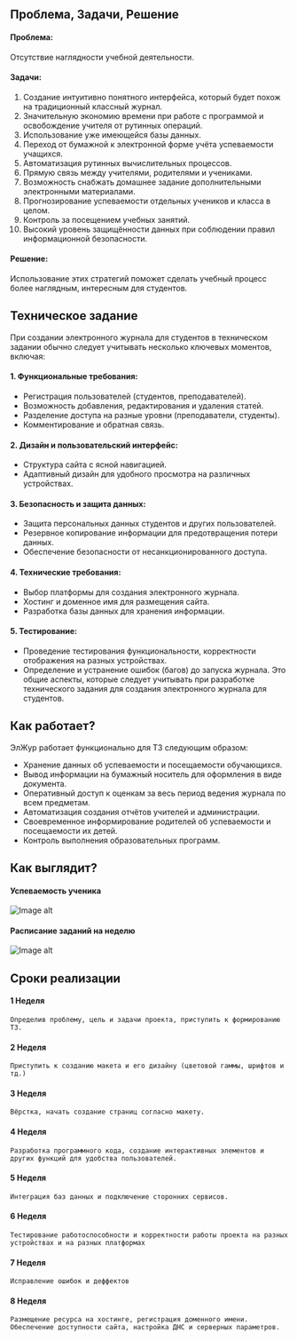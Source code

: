 ## Проблема, Задачи, Решение
#### Проблема:
Отсутствие наглядности учебной деятельности.
#### Задачи:
1. Создание интуитивно понятного интерфейса, который будет похож на традиционный классный журнал.
2. Значительную экономию времени при работе с программой и освобождение учителя от рутинных операций.
3. Использование уже имеющейся базы данных.
4. Переход от бумажной к электронной форме учёта успеваемости учащихся.
5. Автоматизация рутинных вычислительных процессов.
6. Прямую связь между учителями, родителями и учениками.
7. Возможность снабжать домашнее задание дополнительными электронными материалами.
8. Прогнозирование успеваемости отдельных учеников и класса в целом.
9. Контроль за посещением учебных занятий.
10. Высокий уровень защищённости данных при соблюдении правил информационной безопасности.
#### Решение:
Использование этих стратегий поможет сделать учебный процесс более наглядным, интересным для студентов.
## Техническое задание
При создании электронного журнала для студентов в техническом задании обычно следует учитывать несколько ключевых моментов,
включая:
#### 1. Функциональные требования:
- Регистрация пользователей (студентов, преподавателей).
- Возможность добавления, редактирования и удаления статей.
- Разделение доступа на разные уровни (преподаватели, студенты).
- Комментирование и обратная связь.
#### 2. Дизайн и пользовательский интерфейс:
- Структура сайта с ясной навигацией.
- Адаптивный дизайн для удобного просмотра на различных устройствах.
#### 3. Безопасность и защита данных:
- Защита персональных данных студентов и других пользователей.
- Резервное копирование информации для предотвращения потери данных.
- Обеспечение безопасности от несанкционированного доступа.
#### 4. Технические требования:
- Выбор платформы для создания электронного журнала.
- Хостинг и доменное имя для размещения сайта.
- Разработка базы данных для хранения информации.
#### 5. Тестирование:
- Проведение тестирования функциональности, корректности отображения на разных устройствах.
- Определение и устранение ошибок (багов) до запуска журнала.
Это общие аспекты, которые следует учитывать при разработке технического задания для создания электронного журнала для
студентов.
## Как работает?
ЭлЖур работает функционально для ТЗ следующим образом:
- Хранение данных об успеваемости и посещаемости обучающихся.
- Вывод информации на бумажный носитель для оформления в виде документа.
- Оперативный доступ к оценкам за весь период ведения журнала по всем предметам.
- Автоматизация создания отчётов учителей и администрации.
- Своевременное информирование родителей об успеваемости и посещаемости их детей.
- Контроль выполнения образовательных программ.
## Как выглядит?
#### Успеваемость ученика
![Image alt](https://github.com/NyDaNastya/hello/blob/main/image.png%20з.png)
#### Расписание заданий на неделю
![Image alt](https://github.com/NyDaNastya/hello/blob/main/image.png%20л.png)

## Сроки реализации
#### 1 Неделя
    Определив проблему, цель и задачи проекта, приступить к формированию ТЗ.
#### 2 Неделя
    Приступить к созданию макета и его дизайну (цветовой гаммы, шрифтов и тд.)
#### 3 Неделя
    Вёрстка, начать создание страниц согласно макету.
#### 4 Неделя
    Разработка программного кода, создание интерактивных элементов и других функций для удобства пользователей.
#### 5 Неделя
    Интеграция баз данных и подключение сторонних сервисов.
#### 6 Неделя
    Тестирование работоспособности и корректности работы проекта на разных устройствах и на разных платформах
#### 7 Неделя
    Исправление ошибок и деффектов
#### 8 Неделя
    Размещение ресурса на хостинге, регистрация доменного имени.
    Обеспечение доступности сайта, настройка ДНС и серверных параметров.

